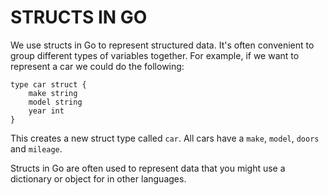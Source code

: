 # STRUCTS IN GO

We use structs in Go to represent structured data. It's often convenient to group different types of variables together. For example, if we want to represent a car we could do the following:

```
type car struct {
    make string
    model string
    year int
}
```

This creates a new struct type called `car`. All cars have a `make`, `model`, `doors` and `mileage`.

Structs in Go are often used to represent data that you might use a dictionary or object for in other languages.
